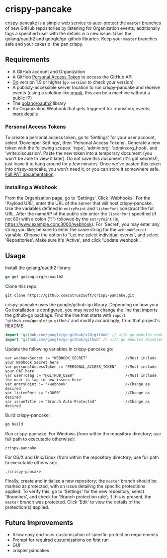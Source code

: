 # crispy-pancake
crispy-pancake is a simple web service to auto-protect the `master` branches of new GitHub repositories by listening for Organization events; additionally tags a specified user with the details in a new issue.  Uses the golang/oauth2 and google/go-github libraries.  Keep your `master` branches safe and your cakes o' the pan crispy.

## Requirements
* A GitHub account and Organization
* A GitHub [Personal Access Token](#personal-access-tokens) to access the GitHub API
* [Go](https://golang.org/doc/install) version 1.9 or higher (`go version` to check your version)
* A publicly-accessible server location to run crispy-pancake and receive events (using a solution like [ngrok](https://ngrok.com/), this can be a machine without a public IP)
* The [golang/oauth2](https://github.com/golang/oauth2) library
* An Organization Webhook that gets triggered for repository events; [more details](#installing-a-webhook)

### Personal Access Tokens ###
To create a personal access token, go to 'Settings' for your user account, select 'Developer Settings', then 'Personal Access Tokens'.  Generate a new token with the following scopes:  'repo', 'admin:org', 'admin:org_hook', and 'write:discussion'.  Paste the new token into a temporary document (you won't be able to view it later). Do not save this document (it's got secrets!), just leave it to hang around for a few minutes.  Once we've pasted this token into crispy-pancake, you won't need it, or you can store it somewhere safe.  [Full PAT documentation](https://help.github.com/en/github/authenticating-to-github/creating-a-personal-access-token-for-the-command-line).
 
### Installing a Webhook ###
From the Organization page, go to 'Settings'.  Click 'Webhooks'.  For the 'Payload URL', enter the URL of the server that will host crispy-pancake.  Use the variables defined in `entryPoint` and `listenPort` construct the full URL.  After the name/IP of the public site enter the `listenPort` specified (if not 80) with a colon (":") followed by the `entryPoint` (ie, https://www.example.com:3000/webhook).  For 'Secret', you may enter any string you like; be sure to enter the same string for the `webhookSecret` variable.  Choose the option to "Let me select individual events", and select 'Repositories'.  Make sure it's 'Active', and click 'Update webhook'.

## Usage ##
Install the golang/oauth2 library:
```go
go get golang.org/x/oauth2
```
Clone this repo:
```
git clone https://github.com/StruszSoft/crispy-pancake.git
```
crispy-pancake uses the google/github-go library.  Depending on how your Go installation is configured, you may need to change the line that imports the github-go package.  Find the line that starts with `import "github.com/google/go-github/` and modify accordingly; from that project's README:
```go
import "github.com/google/go-github/v28/github"	// with go modules enabled (GO111MODULE=on or outside GOPATH)
import "github.com/google/go-github/github" // with go modules disabled
```
Update the following variables in crispy-pancake.go:
```
var webhookSecret := "WEBHOOK_SECRET"                 //Must include your Webhook Secret here
var personalAccessToken := "PERSONAL_ACCESS_TOKEN"    //Must include your PAT here
var userToTag := "@GITHUB_USER"                       //Must include the user to tag in new issues here
var entryPoint := "/webhook"                          //Change as desired
var listenPort := ":3000"                             //Change as desired
var issueTitle := "Branch Auto-Protected"             //Change as desired
```
Build crispy-pancake:
```go
go build
```
Run crispy-pancake.  For Windows (from within the repository directory; use full path to executable otherwise):
```
crispy-pancake
```
For OS/X and Unix/Linux (from within the repository directory; use full path to executable otherwise):
```
./crispy-pancake
```
Finally, create and initialize a new repository; the `master` branch should be marked as protected, with an issue detailing the specific protections applied.  To verify this, go to 'Settings' for the new repository, select 'Branches', and check for 'Branch protection rule'; if this is present, the `master` branch was protected.  Click 'Edit' to view the details of the protection(s) applied.

## Future Improvements ##
* Allow easy end-user customization of specific protection requirements
* Prompt for required customizations on first run
* GUI
* crispier pancakes
